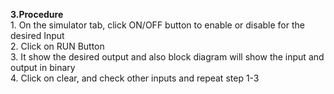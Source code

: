 <p><b>3.Procedure</b><br>
1.	On the simulator tab, click ON/OFF button to enable or disable for the desired Input<br>
2.	Click on RUN Button<br>
3.	It show the desired output and also block diagram will show the input and output in binary<br>
4.	Click on clear, and check other inputs and repeat step 1-3<br>
